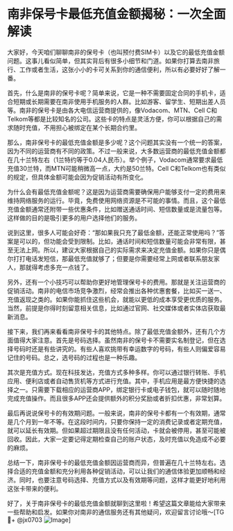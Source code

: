 # 南非保号卡最低充值金额揭秘：一次全面解读

大家好，今天咱们聊聊南非的保号卡（也叫预付费SIM卡）以及它的最低充值金额问题。这事儿看似简单，但其实背后有很多小细节和门道。如果你打算去南非旅行、工作或者生活，这张小小的卡可关系到你的通信便利，所以有必要好好了解一番。

首先，什么是南非的保号卡呢？简单来说，它是一种不需要固定合同的手机卡，适合短期或长期需要在南非使用手机服务的人群。比如游客、留学生、短期出差人员等。南非的保号卡是由各大电信运营商提供的，像Vodacom、MTN、Cell C和Telkom等都是比较知名的公司。这些卡的特点是灵活方便，你可以根据自己的需求随时充值，不用担心被绑定在某个长期合约里。

那么，南非保号卡的最低充值金额是多少呢？这个问题其实没有一个统一的答案，因为不同的运营商有不同的政策。不过一般来说，大多数运营商的最低充值金额都在几十兰特左右（1兰特约等于0.04人民币）。举个例子，Vodacom通常要求最低充值30兰特，而MTN可能稍微高一点，大约是50兰特。Cell C和Telkom也有类似的规定，但具体金额可能会因为促销活动有所变化。

为什么会有最低充值金额呢？这是因为运营商需要确保用户能够支付一定的费用来维持网络服务的运行。毕竟，免费使用网络资源是不可能的事情。而且，这个最低充值金额通常还附带一些优惠条件，比如赠送通话时间、短信数量或是流量包等。这样做的目的是吸引更多的用户选择他们的服务。

说到这里，很多人可能会好奇：“那如果我只充了最低金额，还能正常使用吗？”答案是可以的，但功能会受到限制。比如，通话时间和短信数量可能会非常有限，甚至无法上网。所以，建议大家根据自己的实际需求来决定充值金额。如果你只是偶尔打打电话发短信，那最低充值就够了；但要是你需要经常上网或者联系朋友家人，那就得考虑多充一点钱了。

另外，还有一个小技巧可以帮助你更好地管理保号卡的费用。那就是关注运营商的促销活动。南非的电信市场竞争激烈，经常会推出各种优惠套餐，比如买一送一、充值返现之类的。如果你能抓住这些机会，就能以更低的成本享受更优质的服务。当然，前提是你得时刻留意相关信息，比如通过官网、社交媒体或者实体店获取最新消息。

接下来，我们再来看看南非保号卡的其他特点。除了最低充值金额外，还有几个方面值得大家注意。首先是号码选择。虽然南非的保号卡不需要实名制登记，但在选择号码时还是有些讲究的。有些人喜欢挑带有幸运数字的号码，有些人则偏爱容易记住的号码。总之，选号码的过程也是一种乐趣。

其次是充值方式。现在科技发达，充值方式多种多样。你可以通过银行转账、手机应用、便利店或者自动售货机等方式进行充值。其中，手机应用是最方便快捷的选择之一。只需要下载相应的运营商APP，绑定银行卡或电子钱包，就可以随时随地完成充值操作。而且很多APP还会提供额外的积分奖励或者折扣优惠，非常划算。

最后再说说保号卡的有效期问题。一般来说，南非的保号卡都有一个有效期，通常是几个月到一年不等。在这段时间内，只要你保持一定的消费记录或者定期充值，就可以延长有效期。但如果超过期限且没有任何活动，卡就会被停用，甚至可能被回收。因此，大家一定要记得定期检查自己的账户状态，及时充值以免造成不必要的麻烦。

总结一下，南非保号卡的最低充值金额因运营商而异，但普遍在几十兰特左右。选择合适的充值金额和充分利用各种促销活动，可以让我们的通信体验更加顺畅和经济。同时，也要注意号码选择、充值方式以及有效期等问题，这样才能更好地利用这张卡带来的便利。

好了，关于南非保号卡的最低充值金额就聊到这里啦！希望这篇文章能给大家带来一些帮助和启发。如果你对南非的通信服务还有其他疑问，欢迎留言讨论哦～[TG💪+ @jx0703 ![Image](https://github.com/user-attachments/assets/dbca1d08-cadb-493c-b0ec-ad6f7a83f270)]